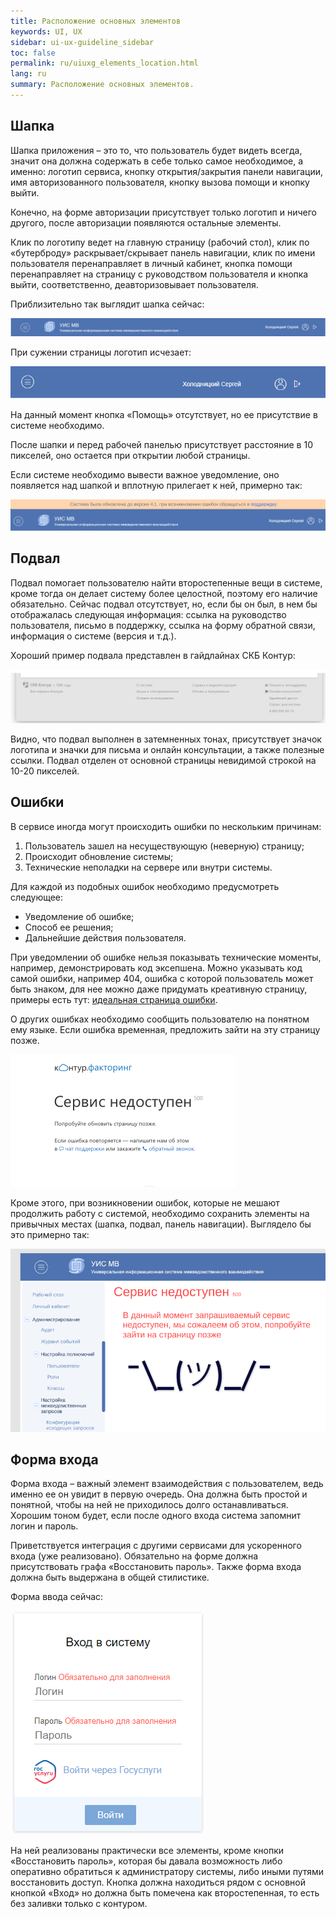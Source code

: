 ```yaml
---
title: Расположение основных элементов
keywords: UI, UX
sidebar: ui-ux-guideline_sidebar
toc: false
permalink: ru/uiuxg_elements_location.html
lang: ru
summary: Расположение основных элементов.
---
```


## Шапка

Шапка приложения – это то, что пользователь будет видеть всегда, значит она должна содержать в себе только самое необходимое, а именно: логотип сервиса, кнопку открытия/закрытия панели навигации, имя авторизованного пользователя, кнопку вызова помощи и кнопку выйти.

Конечно, на форме авторизации присутствует только логотип и ничего другого, после авторизации появляются остальные элементы.

Клик по логотипу ведет на главную страницу (рабочий стол), клик по «бутерброду» раскрывает/скрывает панель навигации, клик по имени пользователя перенаправляет в личный кабинет, кнопка помощи перенаправляет на страницу с руководством пользователя и кнопка выйти, соответственно, деавторизовывает пользователя.

Приблизительно так выглядит шапка сейчас:

![Шапка УИС МВ](../../../images/pages/guides/ui-ux-guideline/uiuxg_elements_location/1.png)

При сужении страницы логотип исчезает:

![Сужение шапки УИС МВ](../../../images/pages/guides/ui-ux-guideline/uiuxg_elements_location/2.png)

На данный момент кнопка «Помощь» отсутствует, но ее присутствие в системе необходимо.

После шапки и перед рабочей панелью присутствует расстояние в 10 пикселей, оно остается при открытии любой страницы.

Если системе необходимо вывести важное уведомление, оно появляется над шапкой и вплотную прилегает к ней, примерно так:

![Важное уведомление](../../../images/pages/guides/ui-ux-guideline/uiuxg_elements_location/3.png)

## Подвал

Подвал помогает пользователю найти второстепенные вещи в системе, кроме тогда он делает систему более целостной, поэтому его наличие обязательно. Сейчас подвал отсутствует, но, если бы он был, в нем бы отображалась следующая информация: ссылка на руководство пользователя, письмо в поддержку, ссылка на форму обратной связи, информация о системе (версия и т.д.).

Хороший пример подвала представлен в гайдлайнах СКБ Контур:

![Подвал](../../../images/pages/guides/ui-ux-guideline/uiuxg_elements_location/4.png)

Видно, что подвал выполнен в затемненных тонах, присутствует значок логотипа и значки для письма и онлайн консультации, а также полезные ссылки. Подвал отделен от основной страницы невидимой строкой на 10-20 пикселей.

## Ошибки

В сервисе иногда могут происходить ошибки по нескольким причинам:

1. Пользователь зашел на несуществующую (неверную) страницу;
2. Происходит обновление системы;
3. Технические неполадки на сервере или внутри системы.

Для каждой из подобных ошибок необходимо предусмотреть следующее:

* Уведомление об ошибке;
* Способ ее решения;
* Дальнейшие действия пользователя.

При уведомлении об ошибке нельзя показывать технические моменты, например, демонстрировать код эксепшена. Можно указывать код самой ошибки, например 404, ошибка с которой пользователь может быть знаком, для нее можно даже придумать креативную страницу, примеры есть тут: [идеальная страница ошибки](https://habr.com/ru/post/213227/).

О других ошибках необходимо сообщить пользователю на понятном ему языке. Если ошибка временная, предложить зайти на эту страницу позже.

![404](../../../images/pages/guides/ui-ux-guideline/uiuxg_elements_location/5.png)

Кроме этого, при возникновении ошибок, которые не мешают продолжить работу с системой, необходимо сохранить элементы на привычных местах (шапка, подвал, панель навигации). Выглядело бы это примерно так:

![Сервис недоступен](../../../images/pages/guides/ui-ux-guideline/uiuxg_elements_location/6.png)

## Форма входа

Форма входа – важный элемент взаимодействия с пользователем, ведь именно ее он увидит в первую очередь. Она должна быть простой и понятной, чтобы на ней не приходилось долго останавливаться. Хорошим тоном будет, если после одного входа система запомнит логин и пароль.

Приветствуется интеграция с другими сервисами для ускоренного входа (уже реализовано). Обязательно на форме должна присутствовать графа «Восстановить пароль». Также форма входа должна быть выдержана в общей стилистике.

Форма ввода сейчас:

![Форма входа](../../../images/pages/guides/ui-ux-guideline/uiuxg_elements_location/7.png)

На ней реализованы практически все элементы, кроме кнопки «Восстановить пароль», которая бы давала возможность либо оперативно обратиться к администратору системы, либо иными путями восстановить доступ. Кнопка должна находиться рядом с основной кнопкой «Вход» но должна быть помечена как второстепенная, то есть без заливки только с контуром.
